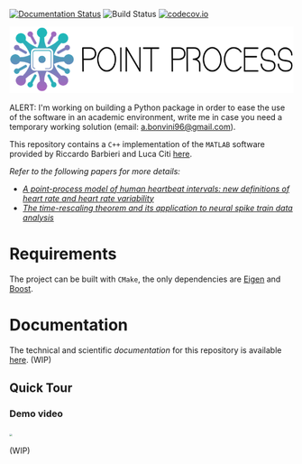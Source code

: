 [![Documentation Status](https://readthedocs.org/projects/pointprocess/badge/?version=latest)](https://pointprocess.readthedocs.io/en/latest/?badge=latest)
![Build Status](https://img.shields.io/github/workflow/status/andreabonvini/pointprocess/CI?event=push&label=Build&logo=Github-Actions)
[![codecov.io](https://codecov.io/github/andreabonvini/pointprocess/coverage.svg?branch=master)](https://codecov.io/github/andreabonvini/pointprocess?branch=master)

![ppbig](docs/images/ppbig.png)

ALERT: I'm working on building a Python package in order to ease the use of the software in an academic environment, write me in case you need a temporary working solution (email: a.bonvini96@gmail.com).

This repository contains a `C++` implementation of the `MATLAB` software provided by Riccardo Barbieri and Luca
Citi [here](http://users.neurostat.mit.edu/barbieri/pphrv).

*Refer to the following papers for more details:*

- [*A point-process model of human heartbeat intervals: new definitions of heart rate and heart rate
  variability*](https://pubmed.ncbi.nlm.nih.gov/15374824/)
- [*The time-rescaling theorem and its application to neural spike train data
  analysis*](https://pubmed.ncbi.nlm.nih.gov/11802915/)

# Requirements

The project can be built with `CMake`, the only dependencies are [Eigen](https://eigen.tuxfamily.org)
and [Boost](https://www.boost.org).

# Documentation

The technical and scientific *documentation* for this repository is available [here](https://pointprocess.readthedocs.io/en/latest/). (WIP)

## Quick Tour

### Demo video

<img src="docs/videos/out.gif" style="zoom:30%;" />

(WIP)
